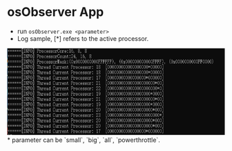 # osObserver App
* run `osObserver.exe <parameter>`
* Log sample, [\*] refers to the active processor.    
<img src="doc/log.PNG"  height = "200" />
* parameter can be `small`, `big`, `all`, `powerthrottle`.


